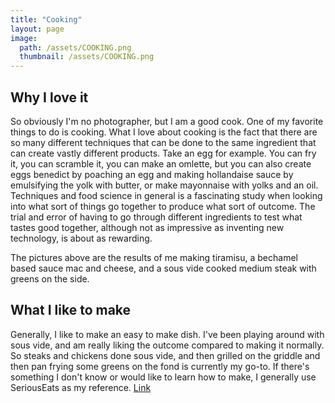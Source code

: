 ```yaml
---
title: "Cooking"
layout: page
image:
  path: /assets/COOKING.png
  thumbnail: /assets/COOKING.png
---
```


## Why I love it  
So obviously I'm no photographer, but I am a good cook. One of my favorite things to do is cooking. What I love about cooking is the fact that there are so many different techniques that can be done to the same ingredient that can create vastly different products. Take an egg for example. You can fry it, you can scramble it, you can make an omlette, but you can also create eggs benedict by poaching an egg and making hollandaise sauce by emulsifying the yolk with butter, or make mayonnaise with yolks and an oil. Techniques and food science in general is a fascinating study when looking into what sort of things go together to produce what sort of outcome. The trial and error of having to go through different ingredients to test what tastes good together, although not as impressive as inventing new technology, is about as rewarding.  

The pictures above are the results of me making tiramisu, a bechamel based sauce mac and cheese, and a sous vide cooked medium steak with greens on the side.

## What I like to make
Generally, I like to make an easy to make dish. I've been playing around with sous vide, and am really liking the outcome compared to making it normally. So steaks and chickens done sous vide, and then grilled on the griddle and then pan frying some greens on the fond is currently my go-to. If there's something I don't know or would like to learn how to make, I generally use SeriousEats as my reference. [Link](https://www.seriouseats.com)
